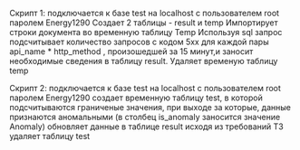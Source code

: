 Скрипт 1:
подключается к базе test на localhost с пользователем root паролем Energy1290
Создает 2 таблицы - result и temp
Импортирует строки документа  во временную таблицу Temp
Используя sql запрос подсчитывает количество запросов с кодом 5хх для каждой пары api_name * http_method , произошедшей за 15 минут,и заносит необходимые сведения в таблицу result.
Удаляет временую таблицу temp

Скрипт 2:
подключается к базе test на localhost с пользователем root паролем Energy1290
создает временную таблицу test, в которой подсчитываются граниченые значения, при выходе за которые, данные признаются аномальными (в столбец is_anomaly заносится значение Anomaly)
обновляет данные в таблице result исходя из требований ТЗ
удаляет таблицу test
